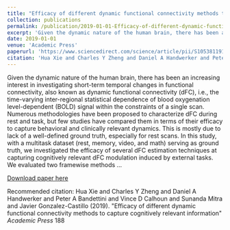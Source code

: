 ```yaml
---
title: "Efficacy of different dynamic functional connectivity methods to capture cognitively relevant information"
collection: publications
permalink: /publication/2019-01-01-Efficacy-of-different-dynamic-functional-connectivity-methods-to-capture-co
excerpt: 'Given the dynamic nature of the human brain, there has been an increasing interest in investigating short-term temporal changes in functional connectivity, also known as dynamic functional connectivity (dFC), i.e., the time-varying inter-regional statistical dependence of blood oxygenation level-dependent (BOLD) signal within the constraints of a single scan. Numerous methodologies have been proposed to characterize dFC during rest and task, but few studies have compared them in terms of their efficacy to capture behavioral and clinically relevant dynamics. This is mostly due to lack of a well-defined ground truth, especially for rest scans. In this study, with a multitask dataset (rest, memory, video, and math) serving as ground truth, we investigated the efficacy of several dFC estimation techniques at capturing cognitively relevant dFC modulation induced by external tasks. We evaluated two framewise methods …'
date: 2019-01-01
venue: 'Academic Press'
paperurl: 'https://www.sciencedirect.com/science/article/pii/S1053811918321815'
citation: 'Hua Xie and Charles Y Zheng and Daniel A Handwerker and Peter A Bandettini and Vince D Calhoun and Sunanda Mitra and Javier Gonzalez-Castillo (2019). &quot;Efficacy of different dynamic functional connectivity methods to capture cognitively relevant information&quot; <i>Academic Press</i> 188'
---
```

Given the dynamic nature of the human brain, there has been an increasing interest in investigating short-term temporal changes in functional connectivity, also known as dynamic functional connectivity (dFC), i.e., the time-varying inter-regional statistical dependence of blood oxygenation level-dependent (BOLD) signal within the constraints of a single scan. Numerous methodologies have been proposed to characterize dFC during rest and task, but few studies have compared them in terms of their efficacy to capture behavioral and clinically relevant dynamics. This is mostly due to lack of a well-defined ground truth, especially for rest scans. In this study, with a multitask dataset (rest, memory, video, and math) serving as ground truth, we investigated the efficacy of several dFC estimation techniques at capturing cognitively relevant dFC modulation induced by external tasks. We evaluated two framewise methods …

[Download paper here](https://www.sciencedirect.com/science/article/pii/S1053811918321815)

Recommended citation: Hua Xie and Charles Y Zheng and Daniel A Handwerker and Peter A Bandettini and Vince D Calhoun and Sunanda Mitra and Javier Gonzalez-Castillo (2019). "Efficacy of different dynamic functional connectivity methods to capture cognitively relevant information" <i>Academic Press</i> 188